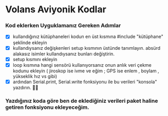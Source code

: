 # Volans Aviyonik Kodlar

### Kod eklerken Uyguklamanız Gereken Adımlar
- [x] kullandığınız kütüphaneleri kodun en üst kısmına #include "kütüphane" şeklinde ekleyin
- [x] kullandıysanız değişkenleri setup kısmının üstünde tanımlayın. absürd alakasız isimler kullandıysanız bunları değiştirin.
- [x] setup kısmını ekleyin
- [x] loop kısmına hangi sensörü kullanıyorsanız onun anlık veri çekme kodunu ekleyin
  ( jiroskop ise ivme ve eğim ; GPS ise enlem , boylam , yükseklik hız vs gibi) 
- [x] ardından Serial.print, Serial.write fonksiyonu ile bu verileri "konsola" yazdırın. 🎉🎉

### Yazdığınız koda göre ben de eklediğiniz verileri paket haline getiren fonksiyonu ekleyeceğim.
 
